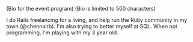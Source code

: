 (Bio for the event program)
(Bio is limited to 500 characters)

I do Rails freelancing for a living, and help run the Ruby community in my town (@chennairb). I'm also trying to better myself at SQL. When not programming, I'm playing with my 3 year old.